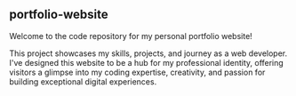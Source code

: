 
## portfolio-website

Welcome to the code repository for my personal portfolio website!

This project showcases my skills, projects, and journey as a web developer. I've designed this website to be a hub for my professional identity, offering visitors a glimpse into my coding expertise, creativity, and passion for building exceptional digital experiences.